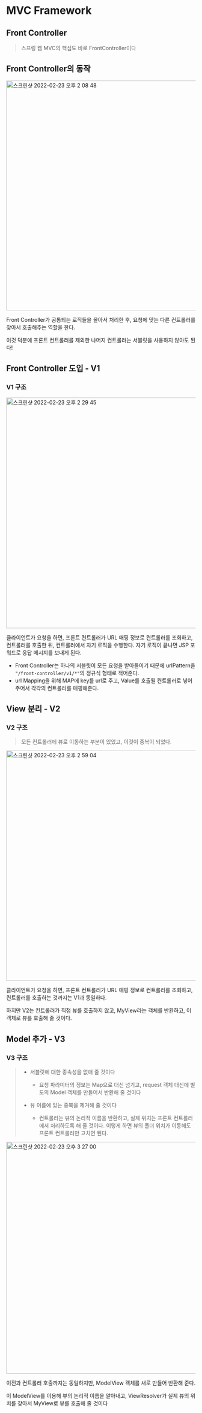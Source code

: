 # MVC Framework

## Front Controller
> 스프링 웹 MVC의 핵심도 바로 FrontController이다

## Front Controller의 동작

<img width="609" alt="스크린샷 2022-02-23 오후 2 08 48" src="https://user-images.githubusercontent.com/80378041/155264732-15a0bc49-e734-4e22-ac91-75c46d79363e.png">

Front Controller가 공통되는 로직들을 몰아서 처리한 후, 요청에 맞는 다른 컨트롤러를 찾아서 호출해주는 역할을 한다.

이것 덕분에 프론트 컨트롤러를 제외한 나머지 컨트롤러는 서블릿을 사용하지 않아도 된다!

## Front Controller 도입 - V1

### V1 구조

<img width="611" alt="스크린샷 2022-02-23 오후 2 29 45" src="https://user-images.githubusercontent.com/80378041/155266275-224a9886-5862-4bdf-9da7-176a78f83638.png">

클라이언트가 요청을 하면, 프론트 컨트롤러가 URL 매핑 정보로 컨트롤러를 조회하고, 컨트롤러를 호출한 뒤, 컨트롤러에서 자기 로직을 수행한다. 자기 로직이 끝나면 JSP 포워드로 응답 메시지를 보내게 된다.

- Front Controller는 하나의 서블릿이 모든 요청을 받아들이기 때문에 urlPattern을 `"/front-controller/v1/*"`의 정규식 형태로 적어준다. 
- url Mapping을 위해 MAP에 key를 url로 주고, Value를 호출될 컨트롤러로 넣어주어서 각각의 컨트롤러를 매핑해준다.

## View 분리 - V2

### V2 구조
> 모든 컨트롤러에 뷰로 이동하는 부분이 있었고, 이것이 중복이 되었다.

<img width="610" alt="스크린샷 2022-02-23 오후 2 59 04" src="https://user-images.githubusercontent.com/80378041/155268658-d3ada056-caf6-4fd0-bbf1-f95bca464b6b.png">

클라이언트가 요청을 하면, 프론트 컨트롤러가 URL 매핑 정보로 컨트롤러를 조회하고, 컨트롤러를 호출하는 것까지는 V1과 동일하다. 

하지만 V2는 컨트롤러가 직접 뷰를 호출하지 않고, MyView라는 객체를 반환하고, 이 객체로 뷰를 호출해 줄 것이다.

## Model 추가 - V3

### V3 구조
> - 서블릿에 대한 종속성을 없애 줄 것이다 
>     - 요청 파라미터의 정보는 Map으로 대신 넘기고, request 객체 대신에 별도의 Model 객체를 만들어서 반환해 줄 것이다
>
> - 뷰 이름에 있는 중복을 제거해 줄 것이다 
>     - 컨트롤러는 뷰의 논리적 이름을 반환하고, 실제 위치는 프론트 컨트롤러에서 처리하도록 해 줄 것이다. 이렇게 하면 뷰의 폴더 위치가 이동해도 프론트 컨트롤러만 고치면 된다.

<img width="614" alt="스크린샷 2022-02-23 오후 3 27 00" src="https://user-images.githubusercontent.com/80378041/155270951-cb868ec6-ca7c-4ec6-99f4-ac309f8fc2a4.png">

이전과 컨트롤러 호출까지는 동일하지만, ModelView 객체를 새로 만들어 반환해 준다.

이 ModelView를 이용해 뷰의 논리적 이름을 알아내고, ViewResolver가 실제 뷰의 위치를 찾아서 MyView로 뷰를 호출해 줄 것이다

